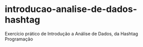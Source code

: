 # introducao-analise-de-dados-hashtag
Exercício prático de Introdução a Análise de Dados, da Hashtag Programação
